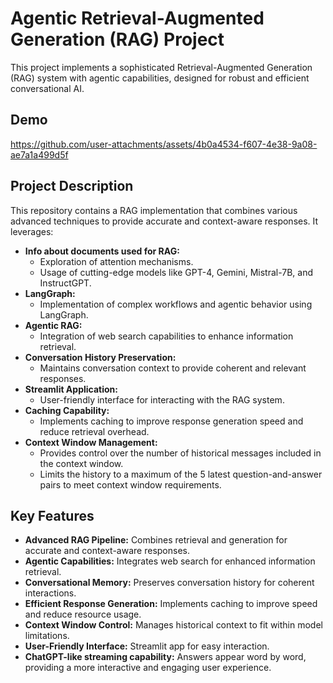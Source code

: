 # Agentic Retrieval-Augmented Generation (RAG) Project

This project implements a sophisticated Retrieval-Augmented Generation (RAG) system with agentic capabilities, designed for robust and efficient conversational AI.

## Demo
https://github.com/user-attachments/assets/4b0a4534-f607-4e38-9a08-ae7a1a499d5f

## Project Description

This repository contains a RAG implementation that combines various advanced techniques to provide accurate and context-aware responses. It leverages:

* **Info about documents used for RAG:**
    * Exploration of attention mechanisms.
    * Usage of cutting-edge models like GPT-4, Gemini, Mistral-7B, and InstructGPT.
* **LangGraph:**
    * Implementation of complex workflows and agentic behavior using LangGraph.
* **Agentic RAG:**
    * Integration of web search capabilities to enhance information retrieval.
* **Conversation History Preservation:**
    * Maintains conversation context to provide coherent and relevant responses.
* **Streamlit Application:**
    * User-friendly interface for interacting with the RAG system.
* **Caching Capability:**
    * Implements caching to improve response generation speed and reduce retrieval overhead.
* **Context Window Management:**
    * Provides control over the number of historical messages included in the context window.
    * Limits the history to a maximum of the 5 latest question-and-answer pairs to meet context window requirements.

## Key Features

* **Advanced RAG Pipeline:** Combines retrieval and generation for accurate and context-aware responses.
* **Agentic Capabilities:** Integrates web search for enhanced information retrieval.
* **Conversational Memory:** Preserves conversation history for coherent interactions.
* **Efficient Response Generation:** Implements caching to improve speed and reduce resource usage.
* **Context Window Control:** Manages historical context to fit within model limitations.
* **User-Friendly Interface:** Streamlit app for easy interaction.
* **ChatGPT-like streaming capability:** Answers appear word by word, providing a more interactive and engaging user experience.
